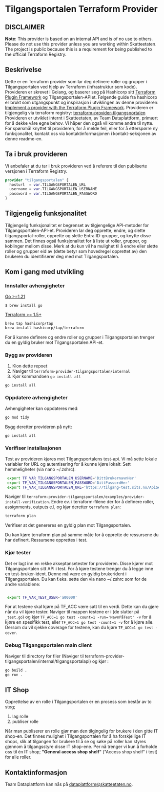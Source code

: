 # Tilgangsportalen Terraform Provider

## DISCLAIMER

**Note:** This provider is based on an internal API and is of no use to others.
Please do not use this provider unless you are working within Skatteetaten. The
project is public because this is a requirement for being published to the
official Terraform Registry.

## Beskrivelse

Dette er en Terraform provider som lar deg definere roller og grupper i
Tilgangsportalen ved hjelp av Terraform (infrastruktur som kode). Provideren er
skrevet i Golang, og baserer seg på Hashicorp sitt
[Terraform Plugin Framework](https://github.com/hashicorp/terraform-plugin-framework)
og Tilgangsportalen-APIet. Følgende guide fra hashicorp er brukt som
utgangspunkt og inspirasjon i utviklingen av denne provideren:
[Implement a provider with the Terraform Plugin Framework](https://developer.hashicorp.com/terraform/tutorials/providers-plugin-framework/providers-plugin-framework-provider).
Provideren er tilgjengelig via terraform registry:
[terraform-provider-tilgangsportalen](https://registry.terraform.io/providers/hashicorp/tilgangsportalen/latest)
Provideren er utviklet internt i Skatteetaten, av Team Dataplattform, primært
for å dekke våre egne behov. Vi håper den også vil komme andre til nytte. For
spørsmål knyttet til provideren, for å melde feil, eller for å etterspørre ny
funksjonalitet, kontakt oss via kontaktinformasjonen i kontakt-seksjonen av
denne readme-en.

## Ta i bruk provideren

Vi anbefaler at du tar i bruk provideren ved å referere til den publiserte
versjonen i Terraform Registry.

```terraform
provider "tilgangsportalen" {
  hosturl  = var.TILGANGSPORTALEN_URL
  username = var.TILGANGSPORTALEN_USERNAME
  password = var.TILGANGSPORTALEN_PASSWORD
}
```

## Tilgjengelig funksjonalitet

Tilgjengelig funksjonalitet er begrenset av tilgjengelige API-metoder for
Tilgangsportalen-API-et. Provideren lar deg opprette, endre, og slette
tilgangsportal-roller, opprette og slette Entra ID-grupper, og knytte disse
sammen. Det finnes også funksjonalitet for å liste ut roller, grupper, og
koblinger mellom disse. Merk at du kun vil ha mulighet til å endre eller slette
roller og grupper eid av (dette betyr som hovedregel opprettet av) den brukeren
du identifiserer deg med mot Tilgangsportalen.

## Kom i gang med utvikling

### Innstaller avhengigheter

[Go >=1.21](https://go.dev/doc/install)

`$ brew install go`

[Terraform >= 1.5+](https://developer.hashicorp.com/terraform/tutorials/aws-get-started/install-cli)

```zsh
brew tap hashicorp/tap
brew install hashicorp/tap/terraform
```

For å kunne definere og endre roller og grupper i Tilgangsportalen trenger du en
gyldig bruker mot Tilgangsportalen API-et.

### Bygg av provideren

1. Klon dette repoet
2. Naviger til `terraform-provider-tilgangsportalen/internal`
3. Kjør kommandoen `go install all`

```sh
go install all

```

### Oppdatere avhengigheter

Avhengigheter kan oppdateres med:

```sh
go mod tidy

```

Bygg deretter provideren på nytt:

```sh
go install all

```

### Verifiser installasjonen

Test av provideren kjøres mot Tilgangsportalens test-api. Vi må sette lokale
variabler for URL og autentisering for å kunne kjøre lokalt: Sett hemmeligheter
(via nano ~/.zshrc):

```zsh
 export TF_VAR_TILGANGSPORTALEN_USERNAME='DittBrukernavnHer'
 export TF_VAR_TILGANGSPORTALEN_PASSWORD='DittPassordHer'
 export TF_VAR_TILGANGSPORTALEN_URL='https://tilgang-test.sits.no/ApiServer'
```

Naviger til
`terraform-provider-tilgangsportalen/examples/provider-install-verification`.
Endre ev. i terraform-filene der for å definere roller, assignments, outputs
e.l, og kjør deretter `terraform plan`:

```sh
terraform plan
```

Verifiser at det genereres en gyldig plan mot Tilgangsportalen.

Du kan kjøre terraform plan på samme måte for å opprette de ressursene du har
definert. Ressursene opprettes i test.

### Kjør tester

Det er lagt inn en rekke akseptansetester for provideren. Disse kjører mot
Tilgangsportalen sitt API i test. For å kjøre testene trenger du å legge inne en
test-bruker-ident. Denne må være en gyldig brukerident i Tilgangsportalen. Du
kan f.eks. sette den via nano ~/.zshrc som for de andre variablene:

```zsh

 export TF_VAR_TEST_USER='a00000'
```

For at testene skal kjøre på TF_ACC være satt til en verdi. Dette kan du gjøre
når du vil kjøre tester. Naviger til mappen testene er i (de slutter på
`_test.go`) og kjør `TF_ACC=1 go test -count=1 -run='NavnPåTest' -v` for å kjøre
en spesifikk test, eller `TF_ACC=1 go test -count=1 -v` for å kjøre alle. Dersom
du vil sjekke coverage for testene, kan du kjøre `TF_ACC=1 go test -cover`.

### Debug Tilgangsportalen main client

Naviger til directory for filer (Naviger til
terraform-provider-tilgangsportalen/internal/tilgangsportalapi) og kjør :

```sh
go build .
go run .
```

## IT Shop

Opprettelse av en rolle i Tilgangsportalen er en prosess som består av to steg;

1. lag rolle
2. publiser rolle

Når man publiserer en rolle gjør man den tilgjngelig for brukere i den gitte IT
shop-en. Det finnes mulighet i Tilgangsportalen for å ha forskjellige IT shops,
slik at tilgangen for brukere til å se og søke på roller kan styres gjennom å
tilgangsstyre disse IT shop-ene. Per nå trenger vi kun å forholde oss til én IT
shop; **"General access shop shelf"** ("Access shop shelf" i test) for alle
roller.

## Kontaktinformasjon

Team Dataplattform kan nås på <dataplattform@skatteetaten.no>.
